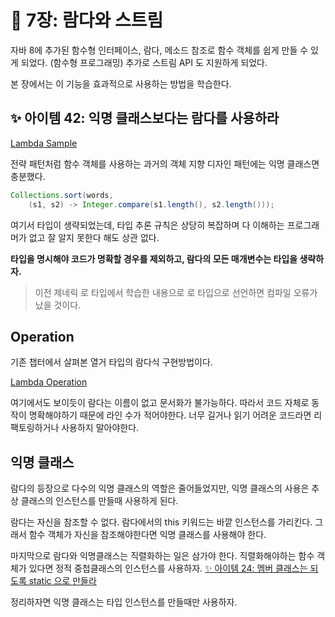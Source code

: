 # 💎 7장: 람다와 스트림

자바 8에 추가된 함수형 인터페이스, 람다, 메소드 참조로 함수 객체를 쉽게 만들 수 있게 되었다. (함수형 프로그래밍) 추가로 스트림 API 도 지원하게 되었다.

본 장에서는 이 기능을 효과적으로 사용하는 방법을 학습한다.

## ✨ 아이템 42: 익명 클래스보다는 람다를 사용하라

[Lambda Sample](https://github.com/psbin2017/garbage-collection/blob/9686ff9911d6fc2dbb0d9e3921e29de162fffd8b/gc/src/test/java/com/collection/gc/sample/lambda/LambdaShortSample.java)

전략 패턴처럼 함수 객체를 사용하는 과거의 객체 지향 디자인 패턴에는 익명 클래스면 충분했다.

```java
Collections.sort(words, 
    (s1, s2) -> Integer.compare(s1.length(), s2.length()));
```

여기서 타입이 생략되었는데, 타입 추론 규칙은 상당히 복잡하며 다 이해하는 프로그래머가 없고 잘 알지 못한다 해도 상관 없다.

**타입을 명시해야 코드가 명확할 경우를 제외하고, 람다의 모든 매개변수는 타입을 생략하자.**

> 이전 제네릭 로 타입에서 학습한 내용으로 로 타입으로 선언하면 컴파일 오류가 났을 것이다.

## Operation

기존 챕터에서 살펴본 열거 타입의 람다식 구현방법이다.

[Lambda Operation](https://github.com/psbin2017/garbage-collection/blob/9686ff9911d6fc2dbb0d9e3921e29de162fffd8b/gc/src/test/java/com/collection/gc/sample/lambda/LambdaOperation.java)

여기에서도 보이듯이 람다는 이름이 없고 문서화가 불가능하다. 따라서 코드 자체로 동작이 명확해야하기 때문에 라인 수가 적어야한다. 너무 길거나 읽기 어려운 코드라면 리팩토링하거나 사용하지 말아야한다.

## 익명 클래스

람다의 등장으로 다수의 익명 클래스의 역할은 줄어들었지만, 익명 클래스의 사용은 추상 클래스의 인스턴스를 만들때 사용하게 된다.

람다는 자신을 참조할 수 없다. 람다에서의 this 키워드는 바깥 인스턴스를 가리킨다. 그래서 함수 객체가 자신을 참조해야한다면 익명 클래스를 사용해야 한다.

마지막으로 람다와 익명클래스는 직렬화하는 일은 삼가야 한다. 직렬화해야하는 함수 객체가 있다면 정적 중첩클래스의 인스턴스를 사용하자. [✨ 아이템 24: 멤버 클래스는 되도록 static 으로 만들라](../chapter04/item24.md)

정리하자면 익명 클래스는 타입 인스턴스를 만들때만 사용하자.

